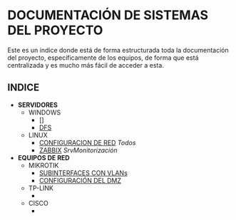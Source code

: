 # DOCUMENTACIÓN DE SISTEMAS DEL PROYECTO

Este es un índice donde está de forma estructurada toda la documentación del proyecto, específicamente de los equipos, de forma que está centralizada y es mucho más fácil de acceder a esta.

## INDICE

- **SERVIDORES**
    - WINDOWS
        - []
        - [DFS](dfs.md)
    - LINUX
        - [CONFIGURACION DE RED]() _Todos_
        - [ZABBIX]() _SrvMonitorización_
- **EQUIPOS DE RED**
    - MIKROTIK
        - [SUBINTERFACES CON VLANs]()
        - [CONFIGURACIÓN DEL DMZ](dmzConfiguracion.md)
    - TP-LINK
        - []()
    - CISCO
        - []()



